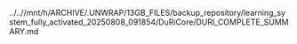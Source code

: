../..//mnt/h/ARCHIVE/.UNWRAP/13GB_FILES/backup_repository/learning_system_fully_activated_20250808_091854/DuRiCore/DURI_COMPLETE_SUMMARY.md